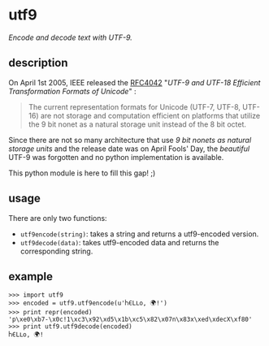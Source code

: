 # utf9

*Encode and decode text with UTF-9.*

## description

On April 1st 2005, IEEE released the [RFC4042][0]
"*UTF-9 and UTF-18 Efficient Transformation Formats of Unicode*"
:

> The current representation formats for Unicode (UTF-7, UTF-8, UTF-16)
> are not storage and computation efficient on platforms that utilize
> the 9 bit nonet as a natural storage unit instead of the 8 bit octet.

Since there are not so many architecture that use *9 bit nonets as natural
storage units* and the release date was on April Fools' Day, the *beautiful*
UTF-9 was forgotten and no python implementation is available.

This python module is here to fill this gap! ;)

## usage

There are only two functions:

* `utf9encode(string)`: takes a string and returns a utf9-encoded version.
* `utf9decode(data)`: takes utf9-encoded data and returns the corresponding string.

## example

    >>> import utf9
    >>> encoded = utf9.utf9encode(u'ႹЄLᒪo, 🌍ǃ')
    >>> print repr(encoded)
    'p\xe0\xb7-\x0c!1\xc3\x92\xd5\x1b\xc5\x82\x07n\x83x\xed\xdecX\xf80'
    >>> print utf9.utf9decode(encoded)
    ႹЄLᒪo, 🌍ǃ

[0]: https://www.ietf.org/rfc/rfc4042.txt
